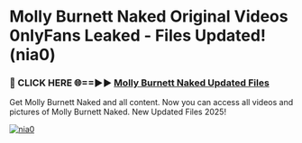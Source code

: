 # Molly Burnett Naked Original Videos 0nlyFans Leaked - Files Updated! (nia0)

<h3>🔴 CLICK HERE 🌐==►► <a href="https://tinyurl.com/up5wt9bj" rel="nofollow">Molly Burnett Naked Updated Files</a></h3>

Get Molly Burnett Naked and all content. Now you can access all videos and pictures of Molly Burnett Naked. New Updated Files 2025!

[![nia0](https://i.imgur.com/ABiUzMV.gif)](https://tinyurl.com/up5wt9bj)
